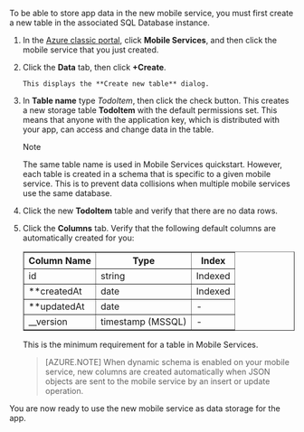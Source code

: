 To be able to store app data in the new mobile service, you must first create a new table in the associated SQL Database instance.

1. In the [Azure classic portal](https://manage.windowsazure.com/), click **Mobile Services**, and then click the mobile service that you just created.
2. Click the **Data** tab, then click **+Create**.
   
       This displays the **Create new table** dialog.
3. In **Table name** type *TodoItem*, then click the check button. This creates a new storage table **TodoItem** with the default permissions set. This means that anyone with the application key, which is distributed with your app, can access and change data in the table. 
   
   > [!NOTE]
   > The same table name is used in Mobile Services quickstart. However, each table is created in a schema that is specific to a given mobile service. This is to prevent data collisions when multiple mobile services use the same database.
   > 
4. Click the new **TodoItem** table and verify that there are no data rows.
5. Click the **Columns** tab. Verify that the following default columns are automatically created for you: 
   
    <table border="1" cellpadding="10">
     <tr>
     <th>Column Name</th>
     <th>Type</th>
     <th>Index</th>
     </tr>
     <tr>
     <td>id</td>
     <td>string</td>
     <td>Indexed</td>
     </tr>
     <tr>
     <td>**createdAt</td>
     <td>date</td>
     <td>Indexed</td>
     </tr>
     <tr>
     <td>**updatedAt</td>
     <td>date</td>
     <td><font color="transparent">-</font></td>
     </tr>
     <tr>
     <td>__version</td>
     <td>timestamp (MSSQL)</td>
     <td><font color="transparent">-</font></td>
     </tr>     
     </table>     

      This is the minimum requirement for a table in Mobile Services. 

    > [AZURE.NOTE] When dynamic schema is enabled on your mobile service, new columns are created automatically when JSON objects are sent to the mobile service by an insert or update operation.

You are now ready to use the new mobile service as data storage for the app.

